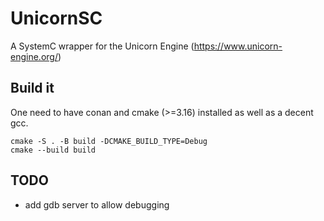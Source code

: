 # UnicornSC
A SystemC wrapper for the Unicorn Engine (https://www.unicorn-engine.org/)

## Build it

One need to have conan and cmake (>=3.16) installed as well as a decent gcc.

```
cmake -S . -B build -DCMAKE_BUILD_TYPE=Debug
cmake --build build 
```

## TODO

* add gdb server to allow debugging
